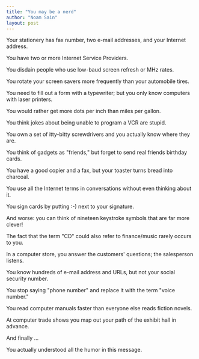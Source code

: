 ```yaml
---
title: "You may be a nerd"
author: "Noam Sain"
layout: post
---
```


Your stationery has fax number, two e-mail addresses, and your Internet address.

You have two or more Internet Service Providers.

You disdain people who use low-baud screen refresh or MHz rates.

You rotate your screen savers more frequently than your automobile tires.

You need to fill out a form with a typewriter; but you only know computers with laser printers.

You would rather get more dots per inch than miles per gallon.

You think jokes about being unable to program a VCR are stupid.

You own a set of itty-bitty screwdrivers and you actually know where they are.

You think of gadgets as "friends," but forget to send real friends birthday cards.

You have a good copier and a fax, but your toaster turns bread into charcoal.

You use all the Internet terms in conversations without even thinking about it.

You sign cards by putting :-) next to your signature.

And worse: you can think of nineteen keystroke symbols that are far more clever!

The fact that the term "CD" could also refer to finance/music rarely occurs to you.

In a computer store, you answer the customers' questions; the salesperson listens.

You know hundreds of e-mail address and URLs, but not your social security number.

You stop saying "phone number" and replace it with the term "voice number."

You read computer manuals faster than everyone else reads fiction novels.

At computer trade shows you map out your path of the exhibit hall in advance.

And finally ...

You actually understood all the humor in this message.
